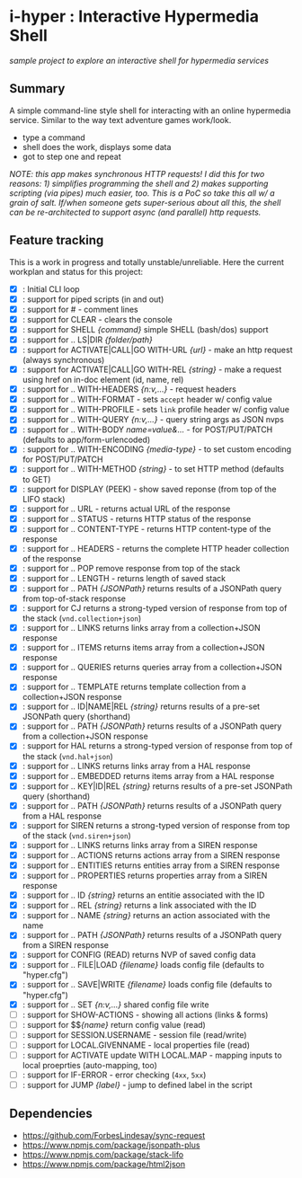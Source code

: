 # i-hyper : Interactive Hypermedia Shell

_sample project to explore an interactive shell for hypermedia services_

## Summary
A simple command-line style shell for interacting with an online hypermedia service. Similar to the way text adventure games work/look. 

- type a command
- shell does the work, displays some data
- got to step one and repeat

_NOTE: this app makes synchronous HTTP requests! I did this for two reasons: 1) simplifies programming the shell and 2) makes supporting scripting (via pipes) much easier, too. This is a PoC so take this all w/ a grain of salt. If/when someone gets super-serious about all this, the shell can be re-architected to support async (and parallel) http requests._

## Feature tracking
This is a work in progress and totally unstable/unreliable. Here the current workplan and status for this project:

 - [x] : Initial CLI loop
 - [x] : support for piped scripts (in and out)
 - [x] : support for # - comment lines
 - [x] : support for CLEAR - clears the console
 - [x] : support for SHELL _{command}_ simple SHELL (bash/dos) support
 - [x] : support for .. LS|DIR _{folder/path}_
 - [x] : support for ACTIVATE|CALL|GO WITH-URL _{url}_ - make an http request (always synchronous)
 - [x] : support for ACTIVATE|CALL|GO WITH-REL _{string}_ - make a request using href on in-doc element (id, name, rel)
 - [x] : support for .. WITH-HEADERS _{n:v,...}_ - request headers
 - [x] : support for .. WITH-FORMAT - sets `accept` header w/ config value
 - [x] : support for .. WITH-PROFILE - sets `link` profile header w/ config value
 - [x] : support for .. WITH-QUERY _{n:v,...}_ - query string args as JSON nvps
 - [x] : support for .. WITH-BODY _name=value&..._ - for POST/PUT/PATCH (defaults to app/form-urlencoded)
 - [x] : support for .. WITH-ENCODING _{media-type}_ - to set custom encoding for POST/PUT/PATCH
 - [x] : support for .. WITH-METHOD _{string}_ - to set HTTP method (defaults to GET)
 - [x] : support for DISPLAY (PEEK) - show saved reponse (from top of the LIFO stack)
 - [x] : support for .. URL - returns actual URL of the response
 - [x] : support for .. STATUS - returns HTTP status of the response
 - [x] : support for .. CONTENT-TYPE - returns HTTP content-type of the response
 - [x] : support for .. HEADERS - returns the complete HTTP header collection of the response
 - [x] : support for .. POP remove response from top of the stack
 - [x] : support for .. LENGTH - returns length of saved stack
 - [x] : support for .. PATH _{JSONPath}_ returns results of a JSONPath query from top-of-stack response
 - [x] : support for CJ returns a strong-typed version of response from top of the stack (`vnd.collection+json`)
 - [x] : support for .. LINKS returns links array from a collection+JSON response
 - [x] : support for .. ITEMS returns items array from a collection+JSON response
 - [x] : support for .. QUERIES returns queries array from a collection+JSON response
 - [x] : support for .. TEMPLATE returns template collection from a collection+JSON response
 - [x] : support for .. ID|NAME|REL _{string}_ returns results of a pre-set JSONPath query (shorthand)
 - [x] : support for .. PATH _{JSONPath}_ returns results of a JSONPath query from a collection+JSON response
 - [x] : support for HAL returns a strong-typed version of response from top of the stack (`vnd.hal+json`)
 - [x] : support for .. LINKS returns links array from a HAL response
 - [x] : support for .. EMBEDDED returns items array from a HAL response
 - [x] : support for .. KEY|ID|REL _{string}_ returns results of a pre-set JSONPath query (shorthand)
 - [x] : support for .. PATH _{JSONPath}_ returns results of a JSONPath query from a HAL response
 - [x] : support for SIREN returns a strong-typed version of response from top of the stack (`vnd.siren+json`)
 - [x] : support for .. LINKS returns links array from a SIREN response
 - [x] : support for .. ACTIONS returns actions array from a SIREN response
 - [x] : support for .. ENTITIES returns entities array from a SIREN response
 - [x] : support for .. PROPERTIES returns properties array from a SIREN response
 - [x] : support for .. ID _{string}_ returns an entitie associated with the ID
 - [x] : support for .. REL _{string}_ returns a link associated with the ID
 - [x] : support for .. NAME _{string}_ returns an action associated with the name
 - [x] : support for .. PATH _{JSONPath}_ returns results of a JSONPath query from a SIREN response
 - [x] : support for CONFIG (READ) returns NVP of saved config data
 - [x] : support for .. FILE|LOAD _{filename}_ loads config file (defaults to "hyper.cfg")
 - [x] : support for .. SAVE|WRITE _{filename}_ loads config file (defaults to "hyper.cfg")
 - [x] : support for .. SET _{n:v,...}_ shared config file write
 - [ ] : support for SHOW-ACTIONS - showing all actions (links & forms)
 - [ ] : support for $$_{name}_ return config value (read) 
 - [ ] : support for SESSION.USERNAME - session file (read/write)
 - [ ] : support for LOCAL.GIVENNAME - local properties file (read)
 - [ ] : support for ACTIVATE update WITH LOCAL.MAP - mapping inputs to local proeprties (auto-mapping, too)
 - [ ] : support for IF-ERROR - error checking (`4xx`, `5xx`)
 - [ ] : support for JUMP _{label}_ - jump to defined label in the script

## Dependencies

 * https://github.com/ForbesLindesay/sync-request
 * https://www.npmjs.com/package/jsonpath-plus
 * https://www.npmjs.com/package/stack-lifo
 * https://www.npmjs.com/package/html2json


